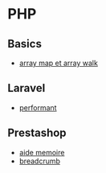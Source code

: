 # PHP
## Basics
- [array map et array walk](array_map_et_array_walk.md)
  
## Laravel
-  [performant](laravel/performant.md)
    
## Prestashop
- [aide memoire](prestashop/aide_memoire.md)
- [breadcrumb](prestashop/breadcrumb.md)
